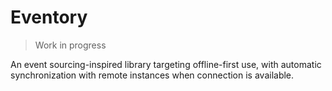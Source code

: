 # Eventory

> Work in progress

An event sourcing-inspired library targeting offline-first use, with automatic synchronization with remote
instances when connection is available.
